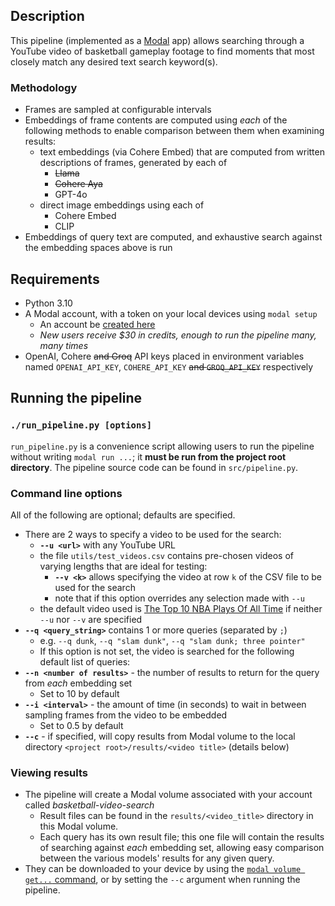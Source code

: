 ## Description

This pipeline (implemented as a [Modal] app) allows searching through a YouTube video of basketball gameplay footage to
find moments that most closely match any desired text search keyword(s).

### Methodology

- Frames are sampled at configurable intervals
- Embeddings of frame contents are computed using *each* of the following methods to enable comparison between 
  them when examining results:
  - text embeddings (via Cohere Embed) that are computed from written descriptions of frames, generated by each of
    - ~~Llama~~
    - ~~Cohere Aya~~
    - GPT-4o
  - direct image embeddings using each of
    - Cohere Embed
    - CLIP
- Embeddings of query text are computed, and exhaustive search against the embedding spaces above is run

## Requirements
  
- Python 3.10
- A Modal account, with a token on your local devices using `modal setup`
  - An account be [created here]
  - *New users receive $30 in credits, enough to run the pipeline many, many times*
- OpenAI, Cohere ~~and Groq~~ API keys placed in environment variables named `OPENAI_API_KEY`, `COHERE_API_KEY`
  ~~and `GROQ_API_KEY`~~ respectively

## Running the pipeline

### `./run_pipeline.py [options]`

`run_pipeline.py` is a convenience script allowing users to run the pipeline without writing `modal run ...`; it 
**must be run from the project root directory**. The pipeline source code can be found in `src/pipeline.py`.

### Command line options

All of the following are optional; defaults are specified.

- There are 2 ways to specify a video to be used for the search:
  - **`--u <url>`** with any YouTube URL
  - the file `utils/test_videos.csv` contains pre-chosen videos of varying lengths that are ideal for testing:
    - **`--v <k>`** allows specifying the video at row `k` of the CSV file to be used for the search
    - note that if this option overrides any selection made with `--u`
  - the default video used is [The Top 10 NBA Plays Of All Time] if neither `--u` nor `--v` are specified
- **`--q <query_string>`** contains 1 or more queries (separated by `;`)
  - e.g. `--q dunk`, `--q "slam dunk"`,  `--q "slam dunk; three pointer"`
  - If this option is not set, the video is searched for the following default list of queries:
- **`--n <number of results>`** - the number of results to return for the query from *each* embedding set
  - Set to 10 by default
- **`--i <interval>`** - the amount of time (in seconds) to wait in between sampling frames from the video to be embedded
  - Set to 0.5 by default
- **`--c`** - if specified, will copy results from Modal volume to the local directory `<project root>/results/<video title>` (details below)

### Viewing results

- The pipeline will create a Modal volume associated with your account called *basketball-video-search*
  - Result files can be found in the `results/<video_title>` directory in this Modal volume.
  - Each query has its own result file; this one file will contain the results of searching against *each* embedding set, allowing easy comparison between the various models' results for any given query.
- They can be downloaded to your device by using the [`modal volume get...` command], or by setting the `--c` argument when running the pipeline.

[Modal]: https://modal.com/
[created here]: https://modal.com/signup
[The Top 10 NBA Plays Of All Time]: https://www.youtube.com/watch?v=4M1e83JSjB4
[`modal volume get...` command]: https://modal.com/docs/reference/cli/volume#modal-volume-get